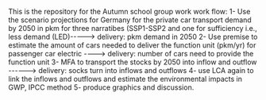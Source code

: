 This is the repository for the Autumn school group work
work flow:
1- Use the scenario projections for Germany for the private car transport demand by 2050 in pkm for three narratibes (SSP1-SSP2 and one for sufficiency i.e., less demand (LED)-----> delivery: pkm demand in 2050 
2- Use premise to estimate the amount of cars needed to deliver the function unit (pkm/yr) for passenger car electric 
----> delivery: number of cars need to provide the function unit
3- MFA to transport the stocks by 2050 into inflow and outflow ------> delivery: socks turn into inflows and outflows
4- use LCA again to link the inflows and outflows and estimate the environmental impacts in GWP, IPCC method
5- produce graphics and discussion.
